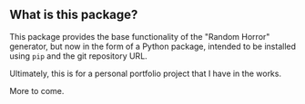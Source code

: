 ## What is this package?
This package provides the base functionality of the "Random Horror"
generator, but now in the form of a Python package,
intended to be installed using `pip` and the
git repository URL.

Ultimately, this is for a personal portfolio project that I have
in the works.

More to come.
